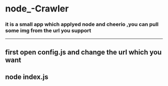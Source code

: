 # node_-Crawler

### it is a small app which applyed node and cheerio ,you can pull some img from the url you support
-------
##  first     open config.js and change the url which you want   
## node index.js
